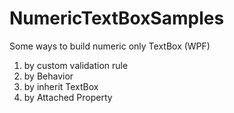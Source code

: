 # NumericTextBoxSamples
Some ways to build numeric only TextBox (WPF)  
1. by custom validation rule  
2. by Behavior<T>
3. by inherit TextBox  
4. by Attached Property

